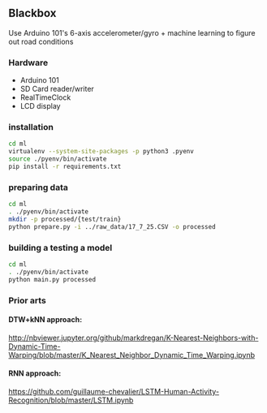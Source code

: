 ## Blackbox

Use Arduino 101's 6-axis accelerometer/gyro + machine learning to figure out road conditions

### Hardware
* Arduino 101
* SD Card reader/writer
* RealTimeClock
* LCD display

### installation
```bash
cd ml
virtualenv --system-site-packages -p python3 .pyenv
source ./pyenv/bin/activate
pip install -r requirements.txt
```

### preparing data
```bash
cd ml
. ./pyenv/bin/activate
mkdir -p processed/{test/train}
python prepare.py -i ../raw_data/17_7_25.CSV -o processed
```

### building a testing a model
```bash
cd ml
. ./pyenv/bin/activate
python main.py processed
```

### Prior arts

#### DTW+kNN approach:

http://nbviewer.jupyter.org/github/markdregan/K-Nearest-Neighbors-with-Dynamic-Time-Warping/blob/master/K_Nearest_Neighbor_Dynamic_Time_Warping.ipynb

#### RNN approach:

https://github.com/guillaume-chevalier/LSTM-Human-Activity-Recognition/blob/master/LSTM.ipynb
